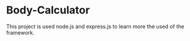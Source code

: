 # Body-Calculator

This project is used node.js and express.js to learn more the used of the framework.
